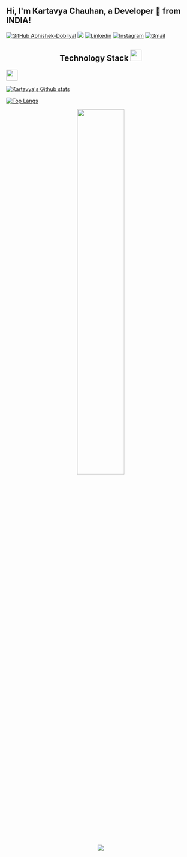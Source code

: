 <!-- Your title -->
## Hi, I'm Kartavya Chauhan, a Developer 🚀 from INDIA!

<!-- Your badges
You can use the website to generate badges: https://shields.io/
-->
[![GitHub Abhishek-Dobliyal](https://img.shields.io/github/followers/KC-Dexter?label=follow&style=social)](https://github.com/KC-Dexter)
![](https://komarev.com/ghpvc/?username=KC-Dexter&color=blueviolet)
[![Linkedin](https://img.shields.io/badge/-LinkedIn-blue?style=flat&logo=Linkedin&logoColor=white)](https://www.linkedin.com/in/kartavya-chauhan-1549821a1/)
[![Instagram](https://img.shields.io/badge/-Instagram-c13584?style=flat&labelColor=c13584&logo=instagram&logoColor=white)](https://www.instagram.com/__31_chauhan_03__/)
[![Gmail](https://img.shields.io/badge/-Gmail-c14438?style=flat&logo=Gmail&logoColor=white)](mailto:kartavyachauhan2019@gmail.com)


<h2 align="center">Technology Stack <img src="https://media.giphy.com/media/WUlplcMpOCEmTGBtBW/giphy.gif" width="30"></h2>

<!--
**KC-Dexter/KC-Dexter** is a ✨ _special_ ✨ repository because its `README.md` (this file) appears on your GitHub profile.

Here are some ideas to get you started:

- 🔭 I’m currently working on ...
- 🌱 I’m currently learning ...
- 👯 I’m looking to collaborate on ...
- 🤔 I’m looking for help with ...
- 💬 Ask me about ...
- 📫 How to reach me: ...
- 😄 Pronouns: ...
- ⚡ Fun fact: ...
-->
<img src="https://raw.githubusercontent.com/<OWNER>/<OWNER>/master/<GIF_NAME>.gif" width="30px">


[![Kartavya's Github stats](https://github-readme-stats.vercel.app/api?username=KC-Dexter&count_private=true&show_icons=true&theme=radical&hide_rank=false)](https://github.com/anuraghazra/github-readme-stats)


[![Top Langs](https://github-readme-stats.vercel.app/api/top-langs/?username=KC-Dexter)](https://github.com/anuraghazra/github-readme-stats)

<p align = "center">
<img width="50%" src="https://github-readme-streak-stats.herokuapp.com/?user=KC-Dexter&show_icons=true&locale=en&layout=compact&theme=algolia&line_height=0" />
</p> 
<p align = "center">
 <img src="https://activity-graph.herokuapp.com/graph?username=KC-Dexter&theme=redical">
</p> 
